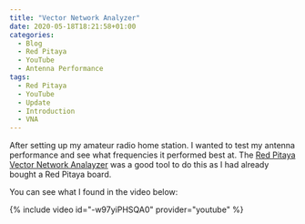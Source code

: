 ```yaml
---
title: "Vector Network Analyzer"
date: 2020-05-18T18:21:58+01:00
categories:
  - Blog
  - Red Pitaya
  - YouTube
  - Antenna Performance
tags:
  - Red Pitaya
  - YouTube
  - Update
  - Introduction
  - VNA
---
```


After setting up my amateur radio home station. I wanted to test my antenna performance and see what frequencies it performed best at.
The [Red Pitaya Vector Network Analayzer](https://www.redpitaya.com/f172/vector-network-analyzer-module) was a good tool to do this as I had already bought a Red Pitaya board.

You can see what I found in the video below:

{% include video id="-w97yiPHSQA0" provider="youtube" %}
